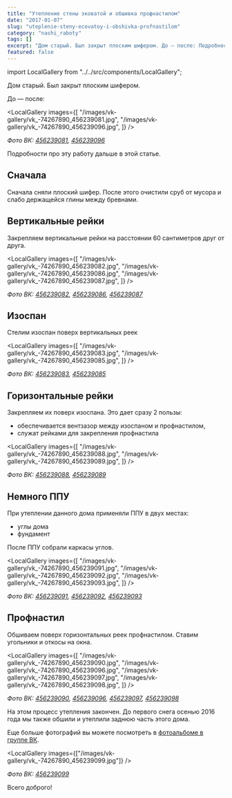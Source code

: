 ```yaml
---
title: "Утепление стены эковатой и обшивка профнастилом"
date: "2017-01-07"
slug: "uteplenie-steny-ecovatoy-i-obshivka-profnastilom"
category: "nashi_raboty"
tags: []
excerpt: "Дом старый. Был закрыт плоским шифером. До — после: Подробности про эту работу дальше в этой статье. Сначала Сначала сняли плоский шифер. После этого очистили сруб от мусора и слабо держащейся глины м..."
featured: false
---
```


import LocalGallery from "../../src/components/LocalGallery";

Дом старый. Был закрыт плоским шифером.

До — после:

<LocalGallery
  images={[
    "/images/vk-gallery/vk_-74267890_456239081.jpg",
    "/images/vk-gallery/vk_-74267890_456239096.jpg",
  ]}
/>

_Фото ВК: [456239081](https://vk.com/photo-74267890_456239081), [456239096](https://vk.com/photo-74267890_456239096)_

Подробности про эту работу дальше в этой статье.

## Сначала

Сначала сняли плоский шифер. После этого очистили сруб от мусора и слабо держащейся глины между бревнами.

## Вертикальные рейки

Закрепляем вертикальные рейки на расстоянии 60 сантиметров друг от друга.

<LocalGallery
  images={[
    "/images/vk-gallery/vk_-74267890_456239082.jpg",
    "/images/vk-gallery/vk_-74267890_456239086.jpg",
    "/images/vk-gallery/vk_-74267890_456239087.jpg",
  ]}
/>

_Фото ВК: [456239082](https://vk.com/photo-74267890_456239082), [456239086](https://vk.com/photo-74267890_456239086), [456239087](https://vk.com/photo-74267890_456239087)_

## Изоспан

Стелим изоспан поверх вертикальных реек

<LocalGallery
  images={[
    "/images/vk-gallery/vk_-74267890_456239083.jpg",
    "/images/vk-gallery/vk_-74267890_456239085.jpg",
  ]}
/>

_Фото ВК: [456239083](https://vk.com/photo-74267890_456239083), [456239085](https://vk.com/photo-74267890_456239085)_

## Горизонтальные рейки

Закрепляем их поверх изоспана. Это дает сразу 2 пользы:

- обеспечивается вентзазор между изоспаном и профнастилом,
- служат рейками для закрепления профнастила

<LocalGallery
  images={[
    "/images/vk-gallery/vk_-74267890_456239088.jpg",
    "/images/vk-gallery/vk_-74267890_456239089.jpg",
  ]}
/>

_Фото ВК: [456239088](https://vk.com/photo-74267890_456239088), [456239089](https://vk.com/photo-74267890_456239089)_

## Немного ППУ

При утеплении данного дома применяли ППУ в двух местах:

- углы дома
- фундамент

После ППУ собрали каркасы углов.

<LocalGallery
  images={[
    "/images/vk-gallery/vk_-74267890_456239091.jpg",
    "/images/vk-gallery/vk_-74267890_456239092.jpg",
    "/images/vk-gallery/vk_-74267890_456239093.jpg",
  ]}
/>

_Фото ВК: [456239091](https://vk.com/photo-74267890_456239091), [456239092](https://vk.com/photo-74267890_456239092), [456239093](https://vk.com/photo-74267890_456239093)_

## Профнастил

Обшиваем поверх горизонтальных реек профнастилом. Ставим угольники и откосы на окна.

<LocalGallery
  images={[
    "/images/vk-gallery/vk_-74267890_456239090.jpg",
    "/images/vk-gallery/vk_-74267890_456239096.jpg",
    "/images/vk-gallery/vk_-74267890_456239097.jpg",
    "/images/vk-gallery/vk_-74267890_456239098.jpg",
  ]}
/>

_Фото ВК: [456239090](https://vk.com/photo-74267890_456239090), [456239096](https://vk.com/photo-74267890_456239096), [456239097](https://vk.com/photo-74267890_456239097), [456239098](https://vk.com/photo-74267890_456239098)_

На этом процесс утепления закончен. До первого снега осенью 2016 года мы также обшили и утеплили заднюю часть этого дома.

Еще больше фотографий вы можете посмотреть в [фотоальбоме в группе ВК](https://vk.com/album-74267890_240041679).

<LocalGallery images={["/images/vk-gallery/vk_-74267890_456239099.jpg"]} />

_Фото ВК: [456239099](https://vk.com/photo-74267890_456239099)_

Всего доброго!
